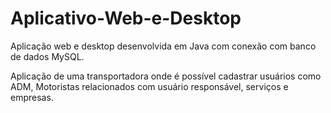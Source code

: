 # Aplicativo-Web-e-Desktop
Aplicação web e desktop desenvolvida em Java com conexão com banco de dados MySQL.

Aplicação de uma transportadora onde é possível cadastrar usuários como ADM, Motoristas relacionados com usuário responsável, serviços e empresas.

